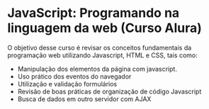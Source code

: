 # JavaScript: Programando na linguagem da web (Curso Alura)
O objetivo desse curso é revisar os conceitos fundamentais da programação web utilizando Javascript, HTML e CSS, tais como:
* Manipulação dos elementos da página com javascript. 
* Uso prático dos eventos do navegador 
* Utilização e validação formulários 
* Revisão de boas práticas de organização de código Javascript 
* Busca de dados em outro servidor com AJAX
